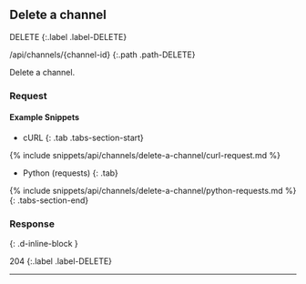 ## Delete a channel

DELETE
{:.label .label-DELETE}

/api/channels/{channel-id}
{:.path .path-DELETE}

Delete a channel.

### Request
#### Example Snippets
- cURL
{: .tab .tabs-section-start}

{% include snippets/api/channels/delete-a-channel/curl-request.md %}

- Python (requests)
{: .tab}

{% include snippets/api/channels/delete-a-channel/python-requests.md %}
{: .tabs-section-end}

### Response
{: .d-inline-block }

204
{:.label .label-DELETE}

---